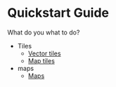 # Quickstart Guide

What do you what to do?
* Tiles
  - [Vector tiles](VectorTiles.md)
  - [Map tiles](MapTiles.md)
* maps
  - [Maps](https://github.com/opengeospatial/OGC-API-Maps/blob/master/QuickGuide/Maps.md)
